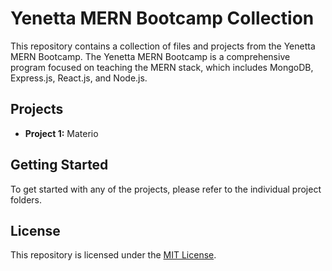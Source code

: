 # Yenetta MERN Bootcamp Collection

This repository contains a collection of files and projects from the Yenetta MERN Bootcamp. The Yenetta MERN Bootcamp is a comprehensive program focused on teaching the MERN stack, which includes MongoDB, Express.js, React.js, and Node.js.

## Projects

- **Project 1:** Materio

## Getting Started

To get started with any of the projects, please refer to the individual project folders.

## License

This repository is licensed under the [MIT License](LICENSE).
